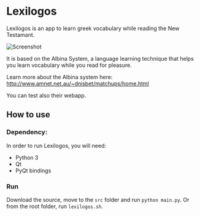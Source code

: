 Lexilogos
=========

Lexilogos is an app to learn greek vocabulary while reading the New Testamant.

![Screenshot](https://raw.github.com/olivierkes/lexilogos/master/img/screenshot_1.png)

It is based on the Albina System, a language learning technique that helps you learn vocabulary
while you read for pleasure.

Learn more about the Albina system here: http://www.amnet.net.au/~dnisbet/matchups/home.html

You can test also their webapp.


## How to use

### Dependency:

In order to run Lexilogos, you will need:
* Python 3
* Qt
* PyQt bindings

### Run

Download the source, move to the `src` folder and run `python main.py`. Or from the root folder, run `lexilogos.sh`.
